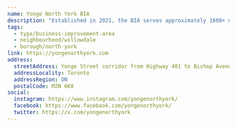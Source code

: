 ```yaml
---
name: Yonge North York BIA
description: "Established in 2021, the BIA serves approximately 1600+ member businesses and commercial properties. A range of street level restaurants and shops, as well as office towers make this the largest office node in Toronto outside of the Downtown core, offering restaurants, cafés, retail, shopping centers, service providers, and amenities."
tags:
  - type/business-improvement-area
  - neighbourhood/willowdale
  - borough/north-york
link: https://yongenorthyork.com
address:
  streetAddress: Yonge Street corridor from Highway 401 to Bishop Avenue
  addressLocality: Toronto
  addressRegion: ON
  postalCode: M2N 6K8
social:
  instagram: https://www.instagram.com/yongenorthyork/
  facebook: https://www.facebook.com/yongenorthyork/
  twitter: https://x.com/yongenorthyork
---
```


